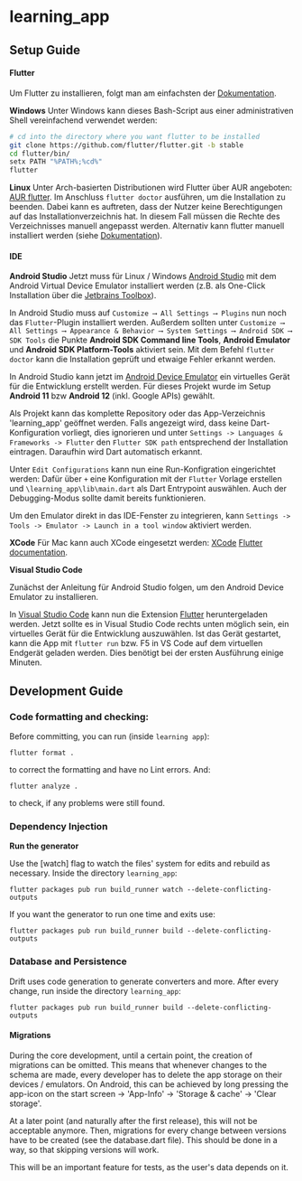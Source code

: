 # learning_app

## Setup Guide

#### Flutter
Um Flutter zu installieren, folgt man am einfachsten der [Dokumentation](https://docs.flutter.dev/get-started/install).

**Windows**
Unter Windows kann dieses Bash-Script aus einer administrativen Shell vereinfachend verwendet werden:

```bash
# cd into the directory where you want flutter to be installed
git clone https://github.com/flutter/flutter.git -b stable
cd flutter/bin/
setx PATH "%PATH%;%cd%"
flutter
```

**Linux**
Unter Arch-basierten Distributionen wird Flutter über AUR angeboten: [AUR flutter](https://aur.archlinux.org/packages/flutter/).
Im Anschluss `flutter doctor` ausführen, um die Installation zu beenden.
Dabei kann es auftreten, dass der Nutzer keine Berechtigungen auf das Installationverzeichnis hat. In diesem Fall müssen die Rechte des Verzeichnisses manuell angepasst werden.
Alternativ kann flutter manuell installiert werden (siehe [Dokumentation](https://docs.flutter.dev/get-started/install/linux)).


#### IDE

**Android Studio**
Jetzt muss für Linux / Windows [Android Studio](https://developer.android.com/studio) mit dem Android Virtual Device Emulator installiert werden (z.B. als One-Click Installation über die [Jetbrains Toolbox](https://www.jetbrains.com/de-de/toolbox-app/)).

In Android Studio muss auf `Customize ⟶ All Settings ⟶ Plugins` nun noch das `Flutter`-Plugin installiert werden. 
Außerdem sollten unter `Customize ⟶ All Settings ⟶ Appearance & Behavior ⟶ System Settings ⟶ Android SDK ⟶ SDK Tools` die Punkte **Android SDK Command line Tools**, **Android Emulator** und **Android SDK Platform-Tools** aktiviert sein. 
Mit dem Befehl `flutter doctor` kann die Installation geprüft und etwaige Fehler erkannt werden.

In Android Studio kann jetzt im [Android Device Emulator](https://docs.flutter.dev/get-started/install/windows#set-up-the-android-emulator) ein virtuelles Gerät für die Entwicklung erstellt werden. Für dieses Projekt wurde im Setup **Android 11** bzw **Android 12** (inkl. Google APIs) gewählt.

Als Projekt kann das komplette Repository oder das App-Verzeichnis 'learning_app' geöffnet werden.
Falls angezeigt wird, dass keine Dart-Konfiguration vorliegt, dies ignorieren und unter `Settings -> Languages & Frameworks -> Flutter` den `Flutter SDK path` entsprechend der Installation eintragen.
Daraufhin wird Dart automatisch erkannt.

Unter `Edit Configurations` kann nun eine Run-Konfigration eingerichtet werden: Dafür über `+` eine Konfiguration mit der `Flutter` Vorlage erstellen und `\learning_app\lib\main.dart` als Dart Entrypoint auswählen. Auch der Debugging-Modus sollte damit bereits funktionieren.

Um den Emulator direkt in das IDE-Fenster zu integrieren, kann `Settings -> Tools -> Emulator -> Launch in a tool window` aktiviert werden.

**XCode**
Für Mac kann auch XCode eingesetzt werden: [XCode](https://developer.apple.com/xcode/) [Flutter documentation](https://docs.flutter.dev/get-started/install/macos).

**Visual Studio Code**

Zunächst der Anleitung für Android Studio folgen, um den Android Device Emulator zu installieren.

In [Visual Studio Code](https://code.visualstudio.com/) kann nun die Extension [Flutter](https://marketplace.visualstudio.com/items?itemName=Dart-Code.flutter) heruntergeladen werden. Jetzt sollte es in Visual Studio Code rechts unten möglich sein, ein virtuelles Gerät für die Entwicklung auszuwählen. Ist das Gerät gestartet, kann die App mit `flutter run` bzw. F5 in VS Code auf dem virtuellen Endgerät geladen werden. Dies benötigt bei der ersten Ausführung einige Minuten. 


## Development Guide

### Code formatting and checking:

Before committing, you can run (inside `learning app`):

`flutter format .`

to correct the formatting and have no Lint errors. And:

`flutter analyze .`

to check, if any problems were still found.

### Dependency Injection

**Run the generator**

Use the [watch] flag to watch the files' system for edits and rebuild as necessary. Inside the directory `learning_app`:

`flutter packages pub run build_runner watch --delete-conflicting-outputs`

If you want the generator to run one time and exits use:

`flutter packages pub run build_runner build --delete-conflicting-outputs`


### Database and Persistence

Drift uses code generation to generate converters and more. After every change, run inside the directory `learning_app`:

`flutter packages pub run build_runner build --delete-conflicting-outputs`

#### Migrations

During the core development, until a certain point, the creation of migrations can be omitted. This means that whenever changes to the schema are made, every developer has to delete the app storage on their devices / emulators. On Android, this can be achieved by long pressing the app-icon on the start screen -> 'App-Info' -> 'Storage & cache' -> 'Clear storage'.

At a later point (and naturally after the first release), this will not be acceptable anymore. Then, migrations for every change between versions have to be created (see the database.dart file). This should be done in a way, so that skipping versions will work.

This will be an important feature for tests, as the user's data depends on it.